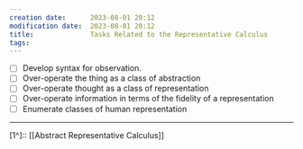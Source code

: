 ```yaml
---
creation date:		2023-08-01 20:12
modification date:	2023-08-01 20:12
title: 				Tasks Related to the Representative Calculus
tags:
---
```

- [ ] Develop syntax for observation.
- [ ] Over-operate the thing as a class of abstraction
- [ ] Over-operate thought as a class of representation
- [ ] Over-operate information in terms of the fidelity of a representation
- [ ] Enumerate classes of human representation

---
[1^]:: [[Abstract Representative Calculus]]